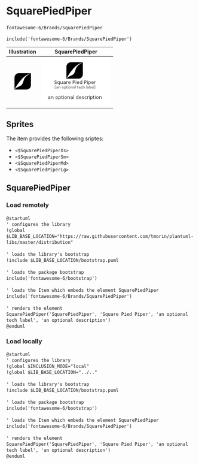 # SquarePiedPiper


```text
fontawesome-6/Brands/SquarePiedPiper
```

```text
include('fontawesome-6/Brands/SquarePiedPiper')
```



| Illustration | SquarePiedPiper |
| :---: | :---: |
| ![illustration for Illustration](../../fontawesome-6/Brands/SquarePiedPiper.png) | ![illustration for SquarePiedPiper](../../fontawesome-6/Brands/SquarePiedPiper.Local.png) |



## Sprites
The item provides the following sriptes:

- `<$SquarePiedPiperXs>`
- `<$SquarePiedPiperSm>`
- `<$SquarePiedPiperMd>`
- `<$SquarePiedPiperLg>`





## SquarePiedPiper

### Load remotely
```plantuml
@startuml
' configures the library
!global $LIB_BASE_LOCATION="https://raw.githubusercontent.com/tmorin/plantuml-libs/master/distribution"

' loads the library's bootstrap
!include $LIB_BASE_LOCATION/bootstrap.puml

' loads the package bootstrap
include('fontawesome-6/bootstrap')

' loads the Item which embeds the element SquarePiedPiper
include('fontawesome-6/Brands/SquarePiedPiper')

' renders the element
SquarePiedPiper('SquarePiedPiper', 'Square Pied Piper', 'an optional tech label', 'an optional description')
@enduml
```

### Load locally
```plantuml
@startuml
' configures the library
!global $INCLUSION_MODE="local"
!global $LIB_BASE_LOCATION="../.."

' loads the library's bootstrap
!include $LIB_BASE_LOCATION/bootstrap.puml

' loads the package bootstrap
include('fontawesome-6/bootstrap')

' loads the Item which embeds the element SquarePiedPiper
include('fontawesome-6/Brands/SquarePiedPiper')

' renders the element
SquarePiedPiper('SquarePiedPiper', 'Square Pied Piper', 'an optional tech label', 'an optional description')
@enduml
```

